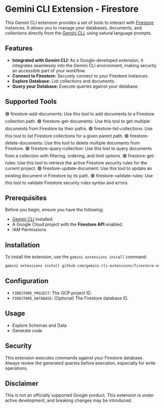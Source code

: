 # Gemini CLI Extension - Firestore

This Gemini CLI extension provides a set of tools to interact with [Firestore](https://cloud.google.com/firestore/docs) instances. It allows you to manage your databases, documents, and collections directly from the [Gemini CLI](https://google-gemini.github.io/gemini-cli/), using natural language prompts.

## Features

*   **Integrated with Gemini CLI:** As a Google-developed extension, it integrates seamlessly into the Gemini CLI environment, making security an accessible part of your workflow.
*   **Connect to Firestore:** Securely connect to your Firestore instances.
*   **Explore Database:** List collections and documents.
*   **Query your Database:** Execute queries against your database.

## Supported Tools

🟢 firestore-add-documents: Use this tool to add documents to a Firestore collection path.
🟢 firestore-get-documents: Use this tool to get multiple documents from Firestore by their paths.
🟢 firestore-list-collections: Use this tool to list Firestore collections for a given parent path.
🟢 firestore-delete-documents: Use this tool to delete multiple documents from Firestore.
🟢 firestore-query-collection: Use this tool to query documents from a collection with filtering, ordering, and limit options.
🟢 firestore-get-rules: Use this tool to retrieve the active Firestore security rules for the current project.
🟢 firestore-update-document: Use this tool to update an existing document in Firestore by its path.
🟢 firestore-validate-rules: Use this tool to validate Firestore security rules syntax and errors.

## Prerequisites

Before you begin, ensure you have the following:

*   [Gemini CLI](https://github.com/google-gemini/gemini-cli) installed.
*   A Google Cloud project with the **Firestore API** enabled.
*   IAM Permissions

## Installation

To install the extension, use the `gemini extensions install` command:

```bash
gemini extensions install github.com/gemini-cli-extensions/firestore-native.git
```

## Configuration

*   `FIRESTORE_PROJECT`: The GCP project ID.
*   `FIRESTORE_DATABASE`: (Optional) The Firestore database ID.


## Usage

* Explore Schemas and Data
* Generate code


## Security

This extension executes commands against your Firestore database. Always review the generated queries before execution, especially for write operations.

## Disclaimer

This is not an officially supported Google product. This extension is under active development, and breaking changes may be introduced.
